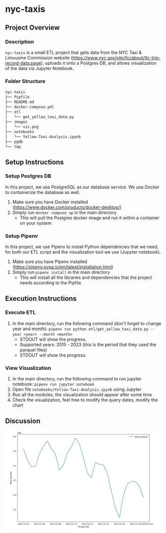 # nyc-taxis

## Project Overview

### Description
`nyc-taxis` is a small ETL project that gets data from the NYC Taxi & Limousine Commission website (https://www.nyc.gov/site/tlc/about/tlc-trip-record-data.page), uploads it onto a Postgres DB, and allows visualization of the data via Jupyter Notebook. 

### Folder Structure
```
nyc-taxis
├── Pipfile
├── README.md
├── docker-compose.yml
├── etl
│   └── get_yellow_taxi_data.py
├── images
│   └── viz.png
├── notebooks
│   └── Yellow-Taxi-Analysis.ipynb
├── pgdb
└── tmp
```

## Setup Instructions

### Setup Postgres DB
In this project, we use PostgreSQL as our database service. We use Docker to containerize the database as well.
1. Make sure you have Docker installed (https://www.docker.com/products/docker-desktop/)
2. Simply run `docker compose up` in the main directory
   - This will pull the Postgres docker image and run it within a container on your system

### Setup Pipenv
In this project, we use Pipenv to install Python dependencies that we need, for both our ETL script and the visualization tool we use (Jupyter notebook).
1. Make sure you have Pipenv installed (https://pipenv.pypa.io/en/latest/installation.html)
2. Simply run `pipenv install` in the main directory
   - This will install all the libraries and dependencies that the project needs according to the Pipfile

## Execution Instructions

### Execute ETL
1. In the main directory, run the following command (don't forget to change year and month): `pipenv run python etl/get_yellow_taxi_data.py --year <year> --month <month>`
   - STDOUT will show the progress.
   - Supported years: 2015 - 2023 (this is the period that they used the parquet files)
   - STDOUT will show the progress.

### View Visualization
1. In the main directory, run the following command to run jupyter notebook: `pipenv run jupyter notebook`
2. Open file `notebooks/Yellow-Taxi-Analysis.ipynb` using Jupyter
3. Run all the modules, the visualization should appear after some time
4. Check the visualization, feel free to modify the query dates, modify the chart

## Discussion

![Data for 2023 December](/images/viz.png)

